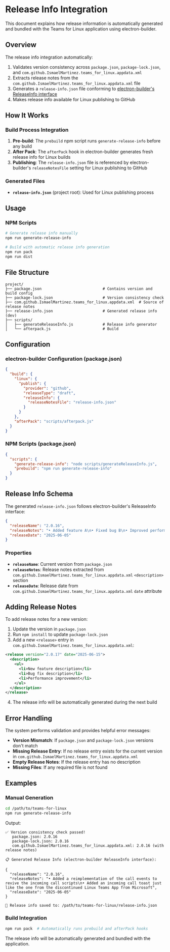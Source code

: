 # Release Info Integration

This document explains how release information is automatically generated and bundled with the Teams for Linux application using electron-builder.

## Overview

The release info integration automatically:

1. Validates version consistency across `package.json`, `package-lock.json`, and `com.github.IsmaelMartinez.teams_for_linux.appdata.xml`
2. Extracts release notes from the `com.github.IsmaelMartinez.teams_for_linux.appdata.xml` file
3. Generates a `release-info.json` file conforming to [electron-builder's ReleaseInfo interface](https://www.electron.build/app-builder-lib.interface.releaseinfo)
4. Makes release info available for Linux publishing to GitHub

## How It Works

### Build Process Integration

1. **Pre-build**: The `prebuild` npm script runs `generate-release-info` before any build
2. **After Pack**: The `afterPack` hook in electron-builder generates fresh release info for Linux builds
3. **Publishing**: The `release-info.json` file is referenced by electron-builder's `releaseNotesFile` setting for Linux publishing to GitHub

### Generated Files

- **`release-info.json`** (project root): Used for Linux publishing process

## Usage

### NPM Scripts

```bash
# Generate release info manually
npm run generate-release-info

# Build with automatic release info generation
npm run pack
npm run dist
```

## File Structure

```
project/
├── package.json                           # Contains version and build config
├── package-lock.json                      # Version consistency check
├── com.github.IsmaelMartinez.teams_for_linux.appdata.xml  # Source of release notes
├── release-info.json                      # Generated release info (dev)
├── scripts/
│   ├── generateReleaseInfo.js             # Release info generator
│   └── afterpack.js                       # Build
```

## Configuration

### electron-builder Configuration (package.json)

```json
{
  "build": {
    "linux": {
      "publish": {
        "provider": "github",
        "releaseType": "draft",
        "releaseInfo": {
          "releaseNotesFile": "release-info.json"
        }
      }
    },
    "afterPack": "scripts/afterpack.js"
  }
}
```

### NPM Scripts (package.json)

```json
{
  "scripts": {
    "generate-release-info": "node scripts/generateReleaseInfo.js",
    "prebuild": "npm run generate-release-info"
  }
}
```

## Release Info Schema

The generated `release-info.json` follows electron-builder's ReleaseInfo interface:

```json
{
  "releaseName": "2.0.16",
  "releaseNotes": "• Added feature A\n• Fixed bug B\n• Improved performance C",
  "releaseDate": "2025-06-05"
}
```

### Properties

- **`releaseName`**: Current version from `package.json`
- **`releaseNotes`**: Release notes extracted from `com.github.IsmaelMartinez.teams_for_linux.appdata.xml` `<description>` section
- **`releaseDate`**: Release date from `com.github.IsmaelMartinez.teams_for_linux.appdata.xml` `date` attribute

## Adding Release Notes

To add release notes for a new version:

1. Update the version in `package.json`
2. Run `npm install` to update `package-lock.json`
3. Add a new `<release>` entry in `com.github.IsmaelMartinez.teams_for_linux.appdata.xml`:

```xml
<release version="2.0.17" date="2025-06-15">
  <description>
    <ul>
      <li>New feature description</li>
      <li>Bug fix description</li>
      <li>Performance improvement</li>
    </ul>
  </description>
</release>
```

4. The release info will be automatically generated during the next build

## Error Handling

The system performs validation and provides helpful error messages:

- **Version Mismatch**: If `package.json` and `package-lock.json` versions don't match
- **Missing Release Entry**: If no release entry exists for the current version in `com.github.IsmaelMartinez.teams_for_linux.appdata.xml`
- **Empty Release Notes**: If the release entry has no description
- **Missing Files**: If any required file is not found

## Examples

### Manual Generation

```bash
cd /path/to/teams-for-linux
npm run generate-release-info
```

Output:

```
✅ Version consistency check passed!
   package.json: 2.0.16
   package-lock.json: 2.0.16
   com.github.IsmaelMartinez.teams_for_linux.appdata.xml: 2.0.16 (with release notes)

📋 Generated Release Info (electron-builder ReleaseInfo interface):

{
  "releaseName": "2.0.16",
  "releaseNotes": "• Added a reimplementation of the call events to revive the incoming call scripts\n• Added an incoming call toast just like the one from the discontinued Linux Teams App from Microsoft",
  "releaseDate": "2025-06-05"
}

💾 Release info saved to: /path/to/teams-for-linux/release-info.json
```

### Build Integration

```bash
npm run pack  # Automatically runs prebuild and afterPack hooks
```

The release info will be automatically generated and bundled with the application.
